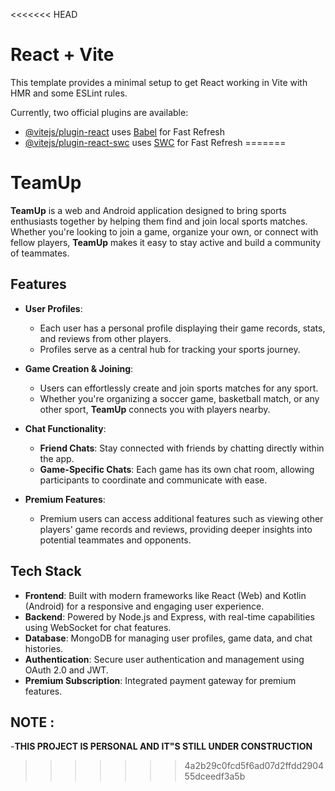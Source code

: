 <<<<<<< HEAD
# React + Vite

This template provides a minimal setup to get React working in Vite with HMR and some ESLint rules.

Currently, two official plugins are available:

- [@vitejs/plugin-react](https://github.com/vitejs/vite-plugin-react/blob/main/packages/plugin-react/README.md) uses [Babel](https://babeljs.io/) for Fast Refresh
- [@vitejs/plugin-react-swc](https://github.com/vitejs/vite-plugin-react-swc) uses [SWC](https://swc.rs/) for Fast Refresh
=======
# TeamUp

**TeamUp** is a web and Android application designed to bring sports enthusiasts together by helping them find and join local sports matches. Whether you're looking to join a game, organize your own, or connect with fellow players, **TeamUp** makes it easy to stay active and build a community of teammates.

## Features

- **User Profiles**: 
  - Each user has a personal profile displaying their game records, stats, and reviews from other players.
  - Profiles serve as a central hub for tracking your sports journey.

- **Game Creation & Joining**:
  - Users can effortlessly create and join sports matches for any sport.
  - Whether you're organizing a soccer game, basketball match, or any other sport, **TeamUp** connects you with players nearby.

- **Chat Functionality**:
  - **Friend Chats**: Stay connected with friends by chatting directly within the app.
  - **Game-Specific Chats**: Each game has its own chat room, allowing participants to coordinate and communicate with ease.

- **Premium Features**:
  - Premium users can access additional features such as viewing other players' game records and reviews, providing deeper insights into potential teammates and opponents.

## Tech Stack

- **Frontend**: Built with modern frameworks like React (Web) and Kotlin (Android) for a responsive and engaging user experience.
- **Backend**: Powered by Node.js and Express, with real-time capabilities using WebSocket for chat features.
- **Database**: MongoDB for managing user profiles, game data, and chat histories.
- **Authentication**: Secure user authentication and management using OAuth 2.0 and JWT.
- **Premium Subscription**: Integrated payment gateway for premium features.

## NOTE : 
-**THIS PROJECT IS PERSONAL AND IT"S STILL UNDER CONSTRUCTION**
>>>>>>> 4a2b29c0fcd5f6ad07d2ffdd290455dceedf3a5b
